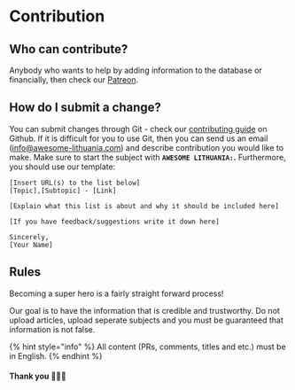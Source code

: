 # Contribution

## Who can contribute?

Anybody who wants to help by adding information to the database or financially, then check our [Patreon](https://www.patreon.com/awesomelithuania).  

## How do I submit a change?

You can submit changes through Git - check our [contributing guide](https://github.com/arnasp13/awesome-lithuania) on Github. If it is difficult for you to use Git, then you can send us an email \(info@awesome-lithuania.com\) and describe contribution you would like to make. Make sure to start the subject with **`AWESOME LITHUANIA:`.** Furthermore, you should use our template:

```text
[Insert URL(s) to the list below]
[Topic],[Subtopic] - [Link]

[Explain what this list is about and why it should be included here]

[If you have feedback/suggestions write it down here]

Sincerely, 
[Your Name]
```

## Rules

Becoming a super hero is a fairly straight forward process!

Our goal is to have the information that is credible and trustworthy. Do not upload articles, upload seperate subjects and you must be guaranteed that information is not false.

{% hint style="info" %}
 All content \(PRs, comments, titles and etc.\) must be in English.
{% endhint %}

#### Thank you 🚀🧑‍🚀

